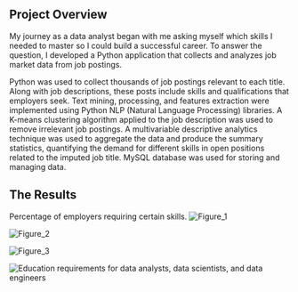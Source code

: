 ## Project Overview

My journey as a data analyst began with me asking myself which skills I needed to master so I could build a successful career. To answer the question, I developed a Python application that collects and analyzes job market data from job postings. 

Python was used to collect thousands of job postings relevant to each title.  Along with job descriptions, these posts include skills and qualifications that employers seek. Text mining, processing, and features extraction were implemented using Python NLP (Natural Language Processing) libraries. A K-means clustering algorithm applied to the job description was used to remove irrelevant job postings. A multivariable descriptive analytics technique was used to aggregate the data and produce the summary statistics, quantifying the demand for different skills in open positions related to the imputed job title. MySQL database was used for storing and managing data.

 
 ## The Results
 Percentage of employers requiring certain skills. 
 ![Figure_1](https://user-images.githubusercontent.com/6450586/140815121-45392218-976c-43ce-8e4a-c81b0888f8f2.png)
 
![Figure_2](https://user-images.githubusercontent.com/6450586/140816392-a31e5656-b640-47cd-bf0b-2fc25391635a.png)

![Figure_3](https://user-images.githubusercontent.com/6450586/140816419-7b30c6c8-c525-40d3-8a78-59524f13c711.png)



![Education requirements for data analysts, data scientists, and data engineers](https://user-images.githubusercontent.com/6450586/140816859-593d83a7-f5ff-43ce-abec-381ac928c067.png)
